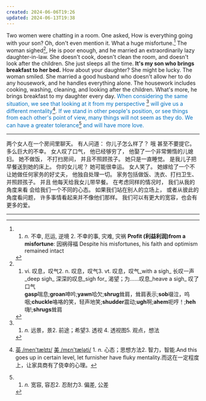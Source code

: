 ```yaml
---
created: 2024-06-06T19:26
updated: 2024-06-13T19:38
---
```

Two women were chatting in a room.
One asked,
How is everything going with your son?
Oh,
don't even mention it.
What a huge misfortune.[^1]
The woman sighed[^2],
He is poor enough,
and he married an extraordinarily lazy daughter-in-law.
She doesn't cook,
doesn't clean the room,
and doesn't look after the children.
She just sleeps all the time.
**It's my son who brings breakfast to her bed.**
How about your daughter?
She might be lucky.
The woman smiled.
She married a good husband who doesn't allow her to do any housework,
and he handles everything alone.
The housework includes cooking, washing, cleaning,
and looking after the children.
What's more,
he brings breakfast to my daughter every day.
<font color="#0070c0">When considering the same situation,</font>
<font color="#0070c0">we see that looking at it from my perspective [^3]</font>
<font color="#0070c0">will give us a different mentality[^4].</font>
<font color="#0070c0">If we stand in other people's position,</font>
<font color="#0070c0">or see things from each other's point of view,</font>
<font color="#0070c0">many things will not seem as they do.</font>
<font color="#0070c0">We can have a greater tolerance[^5] and will have more love. </font>

---
两个女人在一个房间里聊天。
有人问道：
你儿子怎么样了？
哦
甚至不要提它。
多么巨大的不幸。
女人叹了口气，
他已经够穷了，
他娶了一个非常懒惰的儿媳妇。
她不做饭，
不打扫房间，
并且不照顾孩子。
她只是一直睡觉。
是我儿子把早餐送到她的床上。
你的女儿呢？
她可能很幸运。
女人笑了。
她嫁给了一个不让她做任何家务的好丈夫，
他独自处理一切。
家务包括做饭、洗衣、打扫卫生、
并照顾孩子。
并且
他每天给我女儿带早餐。
在考虑同样的情况时，
我们从我的角度来看
会给我们一个不同的心态。
如果我们站在别人的立场上，
或者从彼此的角度看问题，
许多事情看起来并不像他们那样。
我们可以有更大的宽容，也会有更多的爱。

---

[^1]: 1. _n._ 不幸, 厄运, 逆境 2. 不幸的事, 灾难, 灾祸   **Profit (利益利润)from a misfortune**: 因祸得福  Despite his misfortunes, his faith and optimism remained intact

[^2]: 1. vi. 叹息，叹气2. n. 叹息，叹气3. vt. 叹息，叹气_with a sigh_ 长叹一声_deep sigh_ 深深的叹息_sigh for_ 渴望；为……叹息_heave a sigh_ 叹了口气  
**gasp**喘息;**groan**呻吟;**yawn**哈欠;**shrug**耸肩，耸肩表示;**sob**啜泣，呜咽;**chuckle**咯咯的笑，轻声地笑;**shudder**震动;**ugh**啊;**ahem**呃哼！;**heh**嗨!;**shrugs**耸肩

[^3]: 1. _n._ 远景，景2. 前途；希望3. 透视 4. 透视图5. 观点，想法

[^4]: [英 /men'tælɪtɪ/](cmd://Speak/_uk_/mentality) [美 /mɛn'tæləti/](cmd://Speak/_us_/mentality) 1. _n._ 心态；思想方法2. 智力，智能.And this goes up in certain level, let furnisher have fluky mentality.而这在一定程度上，让家具商有了侥幸的心理。

[^5]: 1. _n._ 宽容, 容忍2. 忍耐力3. 偏差, 公差